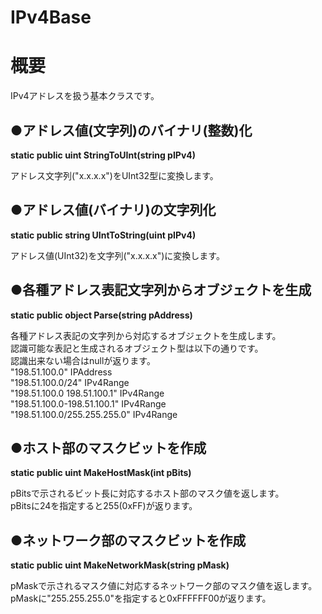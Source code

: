 # IPv4Base
**概要**
==========
IPv4アドレスを扱う基本クラスです。  

●**アドレス値(文字列)のバイナリ(整数)化**
------
**static public uint StringToUInt(string pIPv4)**  

アドレス文字列("x.x.x.x")をUInt32型に変換します。  

●**アドレス値(バイナリ)の文字列化**
------
**static public string UIntToString(uint pIPv4)**  

アドレス値(UInt32)を文字列("x.x.x.x")に変換します。  

●**各種アドレス表記文字列からオブジェクトを生成**
------
**static public object Parse(string pAddress)**  

各種アドレス表記の文字列から対応するオブジェクトを生成します。  
認識可能な表記と生成されるオブジェクト型は以下の通りです。  
認識出来ない場合はnullが返ります。  
"198.51.100.0" IPAddress  
"198.51.100.0/24" IPv4Range  
"198.51.100.0 198.51.100.1" IPv4Range  
"198.51.100.0-198.51.100.1" IPv4Range  
"198.51.100.0/255.255.255.0" IPv4Range  

●**ホスト部のマスクビットを作成**
------
**static public uint MakeHostMask(int pBits)**  

pBitsで示されるビット長に対応するホスト部のマスク値を返します。  
pBitsに24を指定すると255(0xFF)が返ります。  

●**ネットワーク部のマスクビットを作成**
------
**static public uint MakeNetworkMask(string pMask)**  

pMaskで示されるマスク値に対応するネットワーク部のマスク値を返します。  
pMaskに"255.255.255.0"を指定すると0xFFFFFF00が返ります。  
